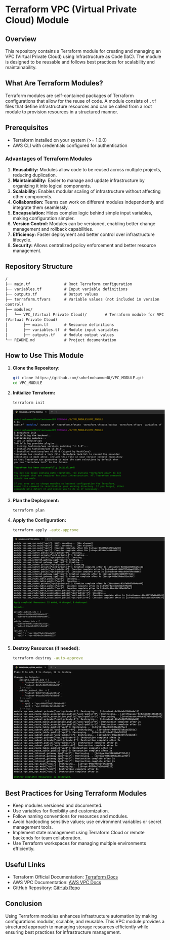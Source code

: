 # Terraform VPC (Virtual Private Cloud) Module

## Overview
This repository contains a Terraform module for creating and managing an VPC (Virtual Private Cloud) using Infrastructure as Code (IaC). The module is designed to be reusable and follows best practices for scalability and maintainability.

## What Are Terraform Modules?
Terraform modules are self-contained packages of Terraform configurations that allow for the reuse of code. A module consists of `.tf` files that define infrastructure resources and can be called from a root module to provision resources in a structured manner.

## Prerequisites
- Terraform installed on your system (>= 1.0.0)
- AWS CLI with credentials configured for authentication

### Advantages of Terraform Modules
1. **Reusability:** Modules allow code to be reused across multiple projects, reducing duplication.
2. **Maintainability:** Easier to manage and update infrastructure by organizing it into logical components.
3. **Scalability:** Enables modular scaling of infrastructure without affecting other components.
4. **Collaboration:** Teams can work on different modules independently and integrate them seamlessly.
5. **Encapsulation:** Hides complex logic behind simple input variables, making configuration simpler.
6. **Version Control:** Modules can be versioned, enabling better change management and rollback capabilities.
7. **Efficiency:** Faster deployment and better control over infrastructure lifecycle.
8. **Security:** Allows centralized policy enforcement and better resource management.

## Repository Structure
```
/
├── main.tf               # Root Terraform configuration
├── variables.tf          # Input variable definitions
├── outputs.tf            # Output values
├── terraform.tfvars      # Variable values (not included in version control)
├── modules/
│   └── VPC_(Virtual Private Cloud)/        # Terraform module for VPC (Virtual Private Cloud)
│       ├── main.tf       # Resource definitions
│       ├── variables.tf  # Module input variables
│       ├── outputs.tf    # Module output values
└── README.md             # Project documentation
```

## How to Use This Module
1. **Clone the Repository:**
   ```sh
   git clone https://github.com/sohelmohammed0/VPC_MODULE.git
   cd VPC_MODULE
   ```
2. **Initialize Terraform:**
   ```sh
   terraform init
   ```

   ![Initialize terraform](./iamges/lsinit.png)


3. **Plan the Deployment:**
   ```sh
   terraform plan
   ```
4. **Apply the Configuration:**
   ```sh
   terraform apply -auto-approve
   ```

   ![Apply the configuration](./iamges/applyop.png)

5. **Destroy Resources (if needed):**
   ```sh
   terraform destroy -auto-approve
   ```

   ![Destroy Resources (if needed):](./iamges/destroyop.png)


## Best Practices for Using Terraform Modules
- Keep modules versioned and documented.
- Use variables for flexibility and customization.
- Follow naming conventions for resources and modules.
- Avoid hardcoding sensitive values; use environment variables or secret management tools.
- Implement state management using Terraform Cloud or remote backends for team collaboration.
- Use Terraform workspaces for managing multiple environments efficiently.

## Useful Links
- Terraform Official Documentation: [Terraform Docs](https://developer.hashicorp.com/terraform/docs)
- AWS VPC Documentation: [AWS VPC Docs](https://docs.aws.amazon.com/vpc/)
- GitHub Repository: [GitHub Repo](https://github.com/sohelmohammed0/VPC_MODULE.git)

## Conclusion
Using Terraform modules enhances infrastructure automation by making configurations modular, scalable, and reusable. This VPC module provides a structured approach to managing storage resources efficiently while ensuring best practices for infrastructure management.

